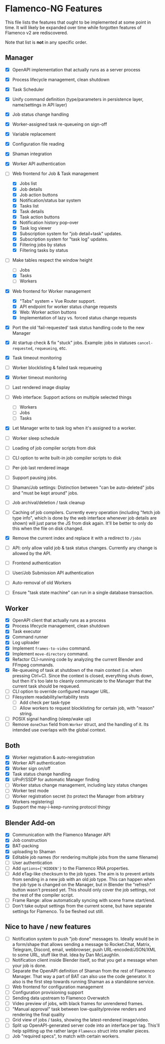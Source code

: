 # Flamenco-NG Features

This file lists the features that ought to be implemented at some point in time.
It will likely be expanded over time while forgotten features of Flamenco v2 are
rediscovered.

Note that list is **not** in any specific order.

## Manager

- [x] OpenAPI implementation that actually runs as a server process
- [x] Process lifecycle management, clean shutdown
- [x] Task Scheduler
- [x] Unify command definition (type/parameters in persistence layer, name/settings in API layer)
- [x] Job status change handling
- [x] Worker-assigned task re-queueing on sign-off
- [x] Variable replacement
- [x] Configuration file reading
- [x] Shaman integration
- [x] Worker API authentication
- [ ] Web frontend for Job & Task management
  - [x] Jobs list
  - [x] Job details
  - [x] Job action buttons
  - [x] Notification/status bar system
  - [x] Tasks list
  - [x] Task details
  - [x] Task action buttons
  - [x] Notification history pop-over
  - [x] Task log viewer
  - [x] Subscription system for "job detail+task" updates.
  - [x] Subscription system for "task log" updates.
  - [x] Filtering jobs by status
  - [x] Filtering tasks by status
- [ ] Make tables respect the window height
  - [ ] Jobs
  - [x] Tasks
  - [ ] Workers
- [x] Web frontend for Worker management
  - [x] "Tabs" system + Vue Router support.
  - [x] API endpoint for worker status change requests
  - [x] Web: Worker action buttons
  - [x] Implementation of lazy vs. forced status change requests
- [x] Port the old 'fail-requested' task status handling code to the new Manager
- [x] At startup check & fix "stuck" jobs.
      Example: jobs in statuses `cancel-requested`, `requeueing`, etc.
- [x] Task timeout monitoring
- [ ] Worker blocklisting & failed task requeueing
- [x] Worker timeout monitoring
- [ ] Last rendered image display

- [ ] Web interface: Support actions on multiple selected things
  - [ ] Workers
  - [ ] Jobs
  - [ ] Tasks

- [x] Let Manager write to task log when it's assigned to a worker.
- [ ] Worker sleep schedule
- [ ] Loading of job compiler scripts from disk
- [ ] CLI option to write built-in job compiler scripts to disk
- [ ] Per-job last rendered image
- [ ] Support pausing jobs.
- [ ] Shaman/Job settings: Distinction between "can be auto-deleted" jobs and "must be kept around" jobs.
- [ ] Job archival/deletion / task cleanup
- [ ] Caching of job compilers. Currently every operation (including "fetch job
  type info", which is done by the web interface whenever job details are shown)
  will just parse the JS from disk again. It'll be better to only do this when
  the file on disk changed.
- [x] Remove the current index and replace it with a redirect to `/jobs`
- [ ] API: only allow valid job & task status changes. Currently any change is allowed by the API.
- [ ] Frontend authentication
- [ ] User/Job Submission API authentication
- [ ] Auto-removal of old Workers
- [ ] Ensure "task state machine" can run in a single database transaction.

## Worker

- [x] OpenAPI client that actually runs as a process
- [x] Process lifecycle management, clean shutdown
- [x] Task executor
- [x] Command runner
- [x] Log uploader
- [x] Implement `frames-to-video` command.
- [x] Implement `move-directory` command.
- [x] Refactor CLI-running code by analyzing the current Blender and FFmpeg commands.
- [x] Re-queueing of task at shutdown of the main context (i.e. when pressing Ctrl+C). Since the context is closed, everything shuts down, but then it's too late to cleanly communicate to the Manager that the current task should be requeued.
- [ ] CLI option to override configured manager URL.
- [ ] Filesystem readability/writability tests
  - [ ] Add check per task-type
  - [ ] Allow workers to request blocklisting for certain job, with "reason" string.
- [ ] POSIX signal handling (sleep/wake up)
- [ ] Remove `doneChan` field from `Worker` struct, and the handling of it. Its intended use overlaps with the global context.

## Both

- [x] Worker registration & auto-reregistration
- [x] Worker API authentication
- [x] Worker sign on/off
- [x] Task status change handling
- [x] UPnP/SSDP for automatic Manager finding
- [ ] Worker status change management, including lazy status changes
- [ ] Worker test mode
- [ ] Worker registration secret (to protect the Manager from arbitrary Workers registering)
- [x] Support the may-i-keep-running protocol thingy

## Blender Add-on

- [x] Communication with the Flamenco Manager API
- [x] Job construction
- [x] BAT-packing
- [x] uploading to Shaman
- [x] Editable job names (for rendering multiple jobs from the same filename)
- [ ] User authentication
- [ ] Add `options={'HIDDEN'}` to the Flamenco RNA properties.
- [ ] Add eTag-like checksum to the job types. The aim is to prevent artists from sending in a new job with an old job type. This can happen when the job type is changed on the Manager, but in Blender the "refresh" button wasn't pressed yet. This should only cover the job settings, not the rest of the compiler script.
- [ ] Frame Range: allow automatically syncing with scene frame start/end.
- [ ] Don't take output settings from the current scene, but have separate settings for Flamenco. To be fleshed out still.

## Nice to have / new features

- [ ] Notification system to push "job done" messages to. Ideally would be in a form/shape that allows sending a message to Rocket.Chat, Matrix, Telegram, Discord, email, webbrowser, push URL-encoded/JSON/XML to some URL, stuff like that. Idea by Dan McLaughlin.
- [ ] Notification client inside Blender itself, so that you get a message when your job is done.
- [ ] Separate the OpenAPI definition of Shaman from the rest of Flamenco Manager. That way a part of BAT can also use the code generator. It also is the first step towards running Shaman as a standalone service.
- [ ] Web frontend for configuration management
- [ ] Configuration provisioning support
- [ ] Sending data upstream to Flamenco Overwatch
- [ ] Video preview of jobs, with black frames for unrendered frames.
- [ ] "Manual approval" task between low-quality/preview renders and rendering the final quality
- [ ] Grid view of jobs / tasks, showing the latest-rendered image/video.
- [ ] Split up OpenAPI-generated server code into an interface per tag. This'll help splitting up the rather large `Flamenco` struct into smaller pieces.
- [ ] Job "required specs", to match with certain workers.
